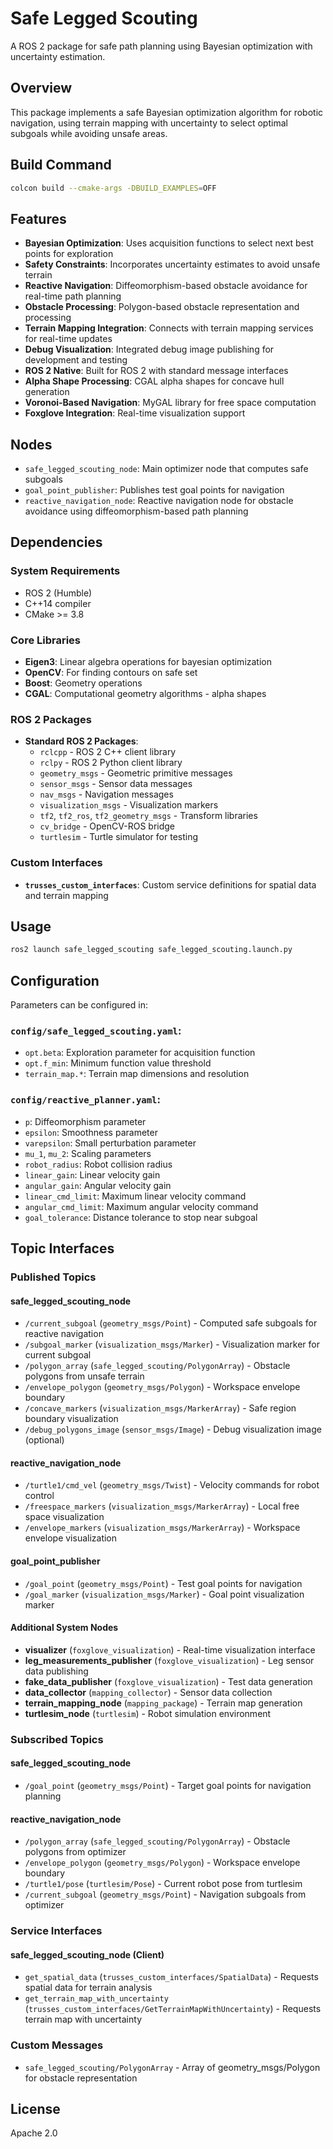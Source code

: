 # Safe Legged Scouting

A ROS 2 package for safe path planning using Bayesian optimization with uncertainty estimation.

## Overview

This package implements a safe Bayesian optimization algorithm for robotic navigation, using terrain mapping with uncertainty to select optimal subgoals while avoiding unsafe areas.

## Build Command

```bash
colcon build --cmake-args -DBUILD_EXAMPLES=OFF
```

## Features

- **Bayesian Optimization**: Uses acquisition functions to select next best points for exploration
- **Safety Constraints**: Incorporates uncertainty estimates to avoid unsafe terrain
- **Reactive Navigation**: Diffeomorphism-based obstacle avoidance for real-time path planning
- **Obstacle Processing**: Polygon-based obstacle representation and processing
- **Terrain Mapping Integration**: Connects with terrain mapping services for real-time updates
- **Debug Visualization**: Integrated debug image publishing for development and testing
- **ROS 2 Native**: Built for ROS 2 with standard message interfaces
- **Alpha Shape Processing**: CGAL alpha shapes for concave hull generation
- **Voronoi-Based Navigation**: MyGAL library for free space computation
- **Foxglove Integration**: Real-time visualization support

## Nodes

- `safe_legged_scouting_node`: Main optimizer node that computes safe subgoals
- `goal_point_publisher`: Publishes test goal points for navigation
- `reactive_navigation_node`: Reactive navigation node for obstacle avoidance using diffeomorphism-based path planning

## Dependencies

### System Requirements
- ROS 2 (Humble)
- C++14 compiler
- CMake >= 3.8

### Core Libraries
- **Eigen3**: Linear algebra operations for bayesian optimization
- **OpenCV**: For finding contours on safe set 
- **Boost**: Geometry operations
- **CGAL**: Computational geometry algorithms - alpha shapes

### ROS 2 Packages
- **Standard ROS 2 Packages**:
  - `rclcpp` - ROS 2 C++ client library
  - `rclpy` - ROS 2 Python client library
  - `geometry_msgs` - Geometric primitive messages
  - `sensor_msgs` - Sensor data messages
  - `nav_msgs` - Navigation messages
  - `visualization_msgs` - Visualization markers
  - `tf2`, `tf2_ros`, `tf2_geometry_msgs` - Transform libraries
  - `cv_bridge` - OpenCV-ROS bridge
  - `turtlesim` - Turtle simulator for testing

### Custom Interfaces
- **`trusses_custom_interfaces`**: Custom service definitions for spatial data and terrain mapping

## Usage

```bash
ros2 launch safe_legged_scouting safe_legged_scouting.launch.py
```

## Configuration

Parameters can be configured in:

### `config/safe_legged_scouting.yaml`:
- `opt.beta`: Exploration parameter for acquisition function
- `opt.f_min`: Minimum function value threshold
- `terrain_map.*`: Terrain map dimensions and resolution

### `config/reactive_planner.yaml`:
- `p`: Diffeomorphism parameter
- `epsilon`: Smoothness parameter
- `varepsilon`: Small perturbation parameter
- `mu_1`, `mu_2`: Scaling parameters
- `robot_radius`: Robot collision radius
- `linear_gain`: Linear velocity gain
- `angular_gain`: Angular velocity gain
- `linear_cmd_limit`: Maximum linear velocity command
- `angular_cmd_limit`: Maximum angular velocity command
- `goal_tolerance`: Distance tolerance to stop near subgoal

## Topic Interfaces

### Published Topics

#### safe_legged_scouting_node
- `/current_subgoal` (`geometry_msgs/Point`) - Computed safe subgoals for reactive navigation
- `/subgoal_marker` (`visualization_msgs/Marker`) - Visualization marker for current subgoal
- `/polygon_array` (`safe_legged_scouting/PolygonArray`) - Obstacle polygons from unsafe terrain
- `/envelope_polygon` (`geometry_msgs/Polygon`) - Workspace envelope boundary
- `/concave_markers` (`visualization_msgs/MarkerArray`) - Safe region boundary visualization
- `/debug_polygons_image` (`sensor_msgs/Image`) - Debug visualization image (optional)

#### reactive_navigation_node
- `/turtle1/cmd_vel` (`geometry_msgs/Twist`) - Velocity commands for robot control
- `/freespace_markers` (`visualization_msgs/MarkerArray`) - Local free space visualization
- `/envelope_markers` (`visualization_msgs/MarkerArray`) - Workspace envelope visualization

#### goal_point_publisher
- `/goal_point` (`geometry_msgs/Point`) - Test goal points for navigation
- `/goal_marker` (`visualization_msgs/Marker`) - Goal point visualization marker

#### Additional System Nodes
- **visualizer** (`foxglove_visualization`) - Real-time visualization interface
- **leg_measurements_publisher** (`foxglove_visualization`) - Leg sensor data publishing
- **fake_data_publisher** (`foxglove_visualization`) - Test data generation
- **data_collector** (`mapping_collector`) - Sensor data collection
- **terrain_mapping_node** (`mapping_package`) - Terrain map generation
- **turtlesim_node** (`turtlesim`) - Robot simulation environment

### Subscribed Topics

#### safe_legged_scouting_node
- `/goal_point` (`geometry_msgs/Point`) - Target goal points for navigation planning

#### reactive_navigation_node
- `/polygon_array` (`safe_legged_scouting/PolygonArray`) - Obstacle polygons from optimizer
- `/envelope_polygon` (`geometry_msgs/Polygon`) - Workspace envelope boundary
- `/turtle1/pose` (`turtlesim/Pose`) - Current robot pose from turtlesim
- `/current_subgoal` (`geometry_msgs/Point`) - Navigation subgoals from optimizer

### Service Interfaces

#### safe_legged_scouting_node (Client)
- `get_spatial_data` (`trusses_custom_interfaces/SpatialData`) - Requests spatial data for terrain analysis
- `get_terrain_map_with_uncertainty` (`trusses_custom_interfaces/GetTerrainMapWithUncertainty`) - Requests terrain map with uncertainty

### Custom Messages
- `safe_legged_scouting/PolygonArray` - Array of geometry_msgs/Polygon for obstacle representation

## License

Apache 2.0
